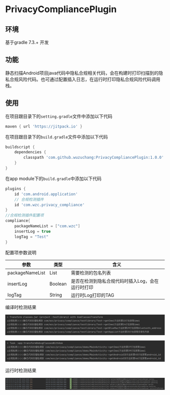 # PrivacyCompliancePlugin
## 环境

基于gradle 7.3.+ 开发

## 功能

静态扫描Android项目java代码中隐私合规相关代码，会在构建时打印扫描到的隐私合规风险代码。也可通过配置插入日志，在运行时打印隐私合规风险代码调用栈。

## 使用

在项目跟目录下的`setting.gradle`文件中添加以下代码

```groovy
maven { url 'https://jitpack.io' }
```

在项目跟目录下的`build.gradle`文件中添加以下代码

```groovy
buildscript {
    dependencies {
        classpath 'com.github.wuzuchang:PrivacyCompliancePlugin:1.0.0'
    }
}
```

在app module下的`build.gradle`中添加以下代码

```groovy
plugins {
    id 'com.android.application'
    // 合规检测插件
    id 'com.wzc.privacy_compliance'
}
//合规检测插件配置项
compliance{
    packageNameList = ["com.wzc"]
    insertLog = true
    logTag = "Test"
}
```

配置项参数说明

| 参数            | 类型      | 含义                                              |
| --------------- |---------| ------------------------------------------------- |
| packageNameList | List    | 需要检测的包名列表                                |
| insertLog       | Boolean | 是否在检测到隐私合规代码时插入Log，会在运行时打印 |
| logTag          | String  | 运行时Log打印的TAG                                |

编译时检测结果

![build1](resource\build1.png)

![build2](resource\build2.png)

运行时检测结果

![running](resource\running.png)
